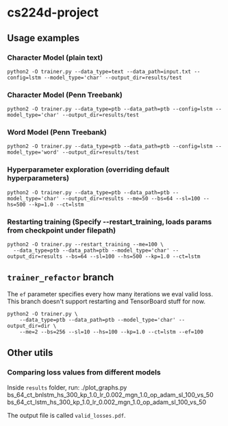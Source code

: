 # cs224d-project

## Usage examples

### Character Model (plain text)
    python2 -O trainer.py --data_type=text --data_path=input.txt --config=lstm --model_type='char' --output_dir=results/test

### Character Model (Penn Treebank)
    python2 -O trainer.py --data_type=ptb --data_path=ptb --config=lstm --model_type='char' --output_dir=results/test

### Word Model (Penn Treebank)

    python2 -O trainer.py --data_type=ptb --data_path=ptb --config=lstm --model_type='word' --output_dir=results/test

### Hyperparameter exploration (overriding default hyperparameters)
    python2 -O trainer.py --data_type=ptb --data_path=ptb --model_type='char' --output_dir=results --me=50 --bs=64 --sl=100 --hs=500 --kp=1.0 --ct=lstm

### Restarting training (Specify --restart_training, loads params from checkpoint under filepath)
    python2 -O trainer.py --restart_training --me=100 \
      --data_type=ptb --data_path=ptb --model_type='char' --output_dir=results --bs=64 --sl=100 --hs=500 --kp=1.0 --ct=lstm


## `trainer_refactor` branch
The `ef` parameter specifies every how many iterations we eval valid loss.
This branch doesn't support restarting and TensorBoard stuff for now.

    python2 -O trainer.py \
        --data_type=ptb --data_path=ptb --model_type='char' --output_dir=dir \
        --me=2 --bs=256 --sl=10 --hs=100 --kp=1.0 --ct=lstm --ef=100



## Other utils

### Comparing loss values from different models
Inside `results` folder, run:
    ./plot_graphs.py \
        bs_64_ct_bnlstm_hs_300_kp_1.0_lr_0.002_mgn_1.0_op_adam_sl_100_vs_50 \
        bs_64_ct_lstm_hs_300_kp_1.0_lr_0.002_mgn_1.0_op_adam_sl_100_vs_50

The output file is called `valid_losses.pdf`.


